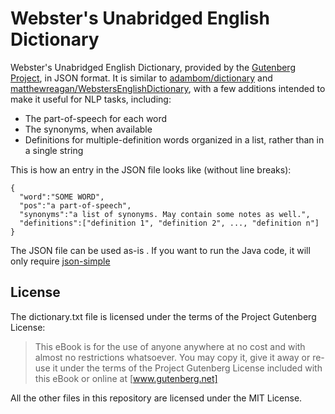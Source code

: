 # Webster's Unabridged English Dictionary

Webster's Unabridged English Dictionary, provided by the [Gutenberg Project](http://www.gutenberg.org/ebooks/29765), in JSON format. It is similar to [adambom/dictionary](https://github.com/adambom/dictionary) and [matthewreagan/WebstersEnglishDictionary](https://github.com/matthewreagan/WebstersEnglishDictionary), with a few additions intended to make it useful for NLP tasks, including:

* The part-of-speech for each word
* The synonyms, when available
* Definitions for multiple-definition words organized in a list, rather than in a single string

This is how an entry in the JSON file looks like (without line breaks):

```
{
  "word":"SOME WORD",
  "pos":"a part-of-speech",
  "synonyms":"a list of synonyms. May contain some notes as well.",
  "definitions":["definition 1", "definition 2", ..., "definition n"]
}
```

The JSON file can be used as-is . If you want to run the Java code, it will only require [json-simple](https://code.google.com/archive/p/json-simple/)

## License

The dictionary.txt file is licensed under the terms of the Project Gutenberg License:

> This eBook is for the use of anyone anywhere at no cost and with almost no restrictions whatsoever. You may copy it, give it away or re-use it under the terms of the Project Gutenberg License included with this eBook or online at [www.gutenberg.net]

All the other files in this repository are licensed under the MIT License.
